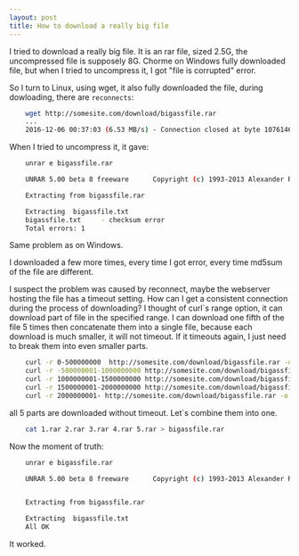 ```yaml
---
layout: post
title: How to download a really big file
---
```


I tried to download a really big file.  It is an rar file, sized 2.5G, the uncompressed file is supposely 8G.  Chorme on Windows fully downloaded file, but when I tried to uncompress it, I got "file is corrupted" error.

So I turn to Linux, using wget, it also fully downloaded the file, during dowloading, there are `reconnects`:

```bash
    wget http://somesite.com/download/bigassfile.rar
    ...
    2016-12-06 00:37:03 (6.53 MB/s) - Connection closed at byte 1076146848. Retrying.
```

When I tried to uncompress it, it gave:

```bash
    unrar e bigassfile.rar

    UNRAR 5.00 beta 8 freeware      Copyright (c) 1993-2013 Alexander Roshal

    Extracting from bigassfile.rar

    Extracting  bigassfile.txt                                          76%
    bigassfile.txt     - checksum error
    Total errors: 1
```

Same problem as on Windows.

I downloaded a few more times, every time I got error, every time md5sum of the file are different.

I suspect the problem was caused by reconnect, maybe the webserver hosting the file has a timeout setting. How can I get a consistent connection during the process of downloading?  I thought of curl`s range option, it can download part of file in the specified range.  I can download one fifth of the file 5 times then concatenate them into a single file, because each download is much smaller, it will not timeout.  If it timeouts again, I just need to break them into even smaller parts.

```bash
    curl -r 0-500000000  http://somesite.com/download/bigassfile.rar -o 1.rar
    curl -r -500000001-1000000000 http://somesite.com/download/bigassfile.rar -o 2.rar
    curl -r 1000000001-1500000000 http://somesite.com/download/bigassfile.rar -o 3.rar
    curl -r 1500000001-2000000000 http://somesite.com/download/bigassfile.rar -o 4.rar
    curl -r 2000000001- http://somesite.com/download/bigassfile.rar -o 5.rar
```

all 5 parts are downloaded without timeout. Let`s combine them into one.

```bash
    cat 1.rar 2.rar 3.rar 4.rar 5.rar > bigassfile.rar
```

Now the moment of truth:

```bash
    unrar e bigassfile.rar

    UNRAR 5.00 beta 8 freeware      Copyright (c) 1993-2013 Alexander Roshal


    Extracting from bigassfile.rar

    Extracting  bigassfile.txt                                          OK
    All OK
```

It worked.
